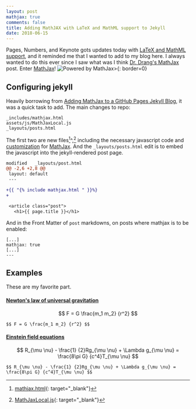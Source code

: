 ```yaml
---
layout: post
mathjax: true
comments: false
title: Adding MathJAX with LaTeX and MathML support to Jekyll
date: 2018-06-15
---
```


Pages, Numbers, and Keynote gots updates today with [LaTeX and MathML support](https://support.apple.com/en-us/HT202501), and it reminded me that I wanted to add to my blog here. I always wanted to do this ever since I saw what was I think [Dr. Drang's MathJax](http://www.leancrew.com/all-this/2009/12/mathjax-equations-on-the-web/) post. Enter [MathJax](https://www.mathjax.org)!
![Powered by MathJax>](https://www.mathjax.org/badge/mj_logo.png "Powered by MathJax"){: border=0}

## Configuring jekyll

Heavily borrowing from
[Adding MathJax to a GitHub Pages Jekyll Blog](http://sgeos.github.io/github/jekyll/2016/08/21/adding_mathjax_to_a_jekyll_github_pages_blog.html), it was a quick task to add. The main changes to repo:

```
_includes/mathjax.html
assets/js/MathJaxLocal.js
_layouts/posts.html
```

The first two are new files[^1]^,[^2] including the necessary javascript code and [customization](http://docs.mathjax.org/en/latest/configuration.html#using-a-local-configuration-file-with-a-cdn) for [MathJax](https://www.mathjax.org).  And the `_layouts/posts.html` edit is to embed the javascript into the jekyll-rendered post page.


```diff
modified   _layouts/post.html
@@ -2,6 +2,8 @@
 layout: default
 ---

+{{ "{% include mathjax.html " }}%}
+

 <article class="post">
   <h1>{{ page.title }}</h1>
```

And in the Front Matter of `post` markdowns, on posts where mathjax is to be enabled:

```
[...]
mathjax: true
[...]
---
```







## Examples

These are my favorite part.


#### [Newton's law of universal gravitation](https://en.wikipedia.org/wiki/Newton's_law_of_universal_gravitation)


$$ F = G \frac{m_1 m_2} {r^2} $$

```
$$ F = G \frac{m_1 m_2} {r^2} $$
```

#### [Einstein field equations](https://en.wikipedia.org/wiki/Einstein_field_equations)

$$ R_{\mu \nu} - \frac{1} {2}Rg_{\mu \nu} + \Lambda g_{\mu \nu} = \frac{8\pi G} {c^4}T_{\mu \nu} $$

```
$$ R_{\mu \nu} - \frac{1} {2}Rg_{\mu \nu} + \Lambda g_{\mu \nu} = \frac{8\pi G} {c^4}T_{\mu \nu} $$
```

[^1]: [mathjax.html](https://github.com/idcrook/idcrook.github.io/blob/master/_includes/mathjax.html){: target="_blank"}
[^2]: [MathJaxLocal.js](https://github.com/idcrook/idcrook.github.io/blob/master/assets/js/MathJaxLocal.js){: target="_blank"}
